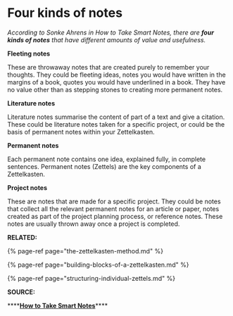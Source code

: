 # Four kinds of notes

_According to Sonke Ahrens in How to Take Smart Notes, there are **four kinds of notes** that have different amounts of value and usefulness._

**Fleeting notes**

These are throwaway notes that are created purely to remember your thoughts. They could be fleeting ideas, notes you would have written in the margins of a book, quotes you would have underlined in a book. They have no value other than as stepping stones to creating more permanent notes.

**Literature notes**

Literature notes summarise the content of part of a text and give a citation. These could be literature notes taken for a specific project, or could be the basis of permanent notes within your Zettelkasten.

**Permanent notes**

Each permanent note contains one idea, explained fully, in complete sentences. Permanent notes \(Zettels\) are the key components of a Zettelkasten.

**Project notes**

These are notes that are made for a specific project. They could be notes that collect all the relevant permanent notes for an article or paper, notes created as part of the project planning process, or reference notes. These notes are usually thrown away once a project is completed.

**RELATED:** 

{% page-ref page="the-zettelkasten-method.md" %}

{% page-ref page="building-blocks-of-a-zettelkasten.md" %}

{% page-ref page="structuring-individual-zettels.md" %}

**SOURCE:**

\*\*\*\*[**How to Take Smart Notes**](https://www.lesswrong.com/posts/T382CLwAjsy3fmecf/how-to-take-smart-notes-ahrens-2017)\*\*\*\*

